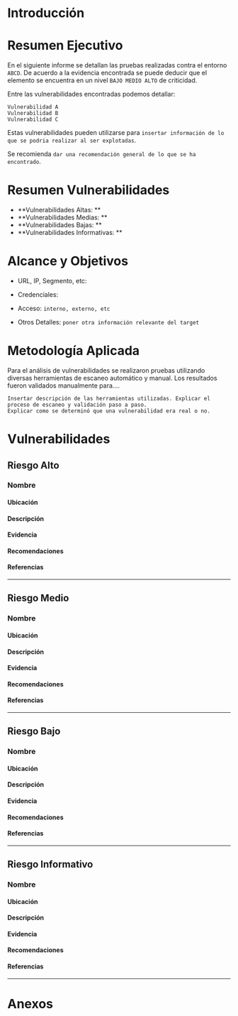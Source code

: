 # Introducción

# Resumen Ejecutivo

En el siguiente informe se detallan las pruebas realizadas contra el entorno `ABCD`. De acuerdo a la evidencia encontrada se puede deducir que el elemento
se encuentra en un nivel `BAJO MEDIO ALTO` de criticidad. 

Entre las vulnerabilidades encontradas podemos detallar:
```
Vulnerabilidad A
Vulnerabilidad B
Vulnerabilidad C
```
Estas vulnerabilidades pueden utilizarse para `insertar información de lo que se podria realizar al ser explotadas`.

Se recomienda `dar una recomendación general de lo que se ha encontrado`.


# Resumen Vulnerabilidades

* **Vulnerabilidades Altas: **  
* **Vulnerabilidades Medias: **  
* **Vulnerabilidades Bajas: **  
* **Vulnerabilidades Informativas: **  

# Alcance y Objetivos 

* URL, IP, Segmento, etc:

* Credenciales:

* Acceso: `interno, externo, etc`

* Otros Detalles: `poner otra información relevante del target`


# Metodología Aplicada

Para el análisis de vulnerabilidades se realizaron pruebas utilizando diversas herramientas de escaneo automático y manual.
Los resultados fueron validados manualmente para....

```
Insertar descripción de las herramientas utilizadas. Explicar el proceso de escaneo y validación paso a paso. 
Explicar como se determinó que una vulnerabilidad era real o no.

```



# Vulnerabilidades

## Riesgo Alto

### Nombre

#### Ubicación
#### Descripción
#### Evidencia
#### Recomendaciones
#### Referencias

---

## Riesgo Medio

### Nombre

#### Ubicación
#### Descripción
#### Evidencia
#### Recomendaciones
#### Referencias

---

## Riesgo Bajo

### Nombre

#### Ubicación
#### Descripción
#### Evidencia
#### Recomendaciones
#### Referencias

---

## Riesgo Informativo

### Nombre

#### Ubicación
#### Descripción
#### Evidencia
#### Recomendaciones
#### Referencias

---

# Anexos


